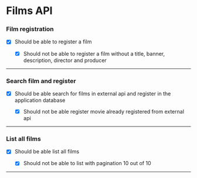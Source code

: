 # Films API

### **Film registration**

- [x] Should be able to register a film

  - [x] Should not be able to register a film without a title, banner, description, director and producer

---

### **Search film and register**

- [x] Should be able search for films in external api and register in the application database

  - [x] Should not be able register movie already registered from external api

---

### **List all films**

- [x] Should be able list all films

  - [x] Should not be able to list with pagination 10 out of 10

---

